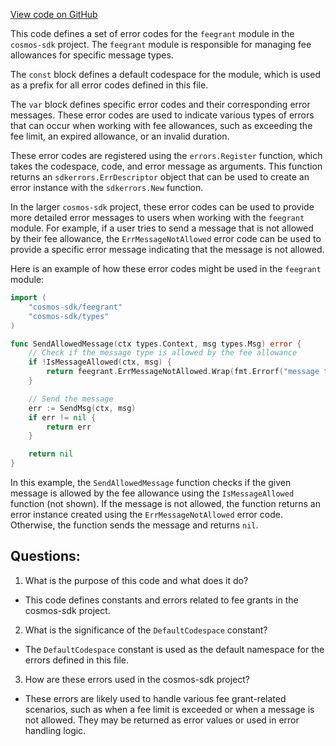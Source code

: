 [View code on GitHub](https://github.com/cosmos/cosmos-sdk.git/x/feegrant/errors.go)

This code defines a set of error codes for the `feegrant` module in the `cosmos-sdk` project. The `feegrant` module is responsible for managing fee allowances for specific message types. 

The `const` block defines a default codespace for the module, which is used as a prefix for all error codes defined in this file. 

The `var` block defines specific error codes and their corresponding error messages. These error codes are used to indicate various types of errors that can occur when working with fee allowances, such as exceeding the fee limit, an expired allowance, or an invalid duration. 

These error codes are registered using the `errors.Register` function, which takes the codespace, code, and error message as arguments. This function returns an `sdkerrors.ErrDescriptor` object that can be used to create an error instance with the `sdkerrors.New` function. 

In the larger `cosmos-sdk` project, these error codes can be used to provide more detailed error messages to users when working with the `feegrant` module. For example, if a user tries to send a message that is not allowed by their fee allowance, the `ErrMessageNotAllowed` error code can be used to provide a specific error message indicating that the message is not allowed. 

Here is an example of how these error codes might be used in the `feegrant` module:

```go
import (
    "cosmos-sdk/feegrant"
    "cosmos-sdk/types"
)

func SendAllowedMessage(ctx types.Context, msg types.Msg) error {
    // Check if the message type is allowed by the fee allowance
    if !IsMessageAllowed(ctx, msg) {
        return feegrant.ErrMessageNotAllowed.Wrap(fmt.Errorf("message type not allowed"))
    }

    // Send the message
    err := SendMsg(ctx, msg)
    if err != nil {
        return err
    }

    return nil
}
``` 

In this example, the `SendAllowedMessage` function checks if the given message is allowed by the fee allowance using the `IsMessageAllowed` function (not shown). If the message is not allowed, the function returns an error instance created using the `ErrMessageNotAllowed` error code. Otherwise, the function sends the message and returns `nil`.
## Questions: 
 1. What is the purpose of this code and what does it do?
- This code defines constants and errors related to fee grants in the cosmos-sdk project.

2. What is the significance of the `DefaultCodespace` constant?
- The `DefaultCodespace` constant is used as the default namespace for the errors defined in this file.

3. How are these errors used in the cosmos-sdk project?
- These errors are likely used to handle various fee grant-related scenarios, such as when a fee limit is exceeded or when a message is not allowed. They may be returned as error values or used in error handling logic.